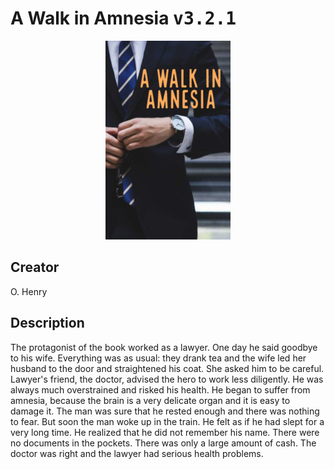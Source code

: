 
# A Walk in Amnesia <kbd>v3.2.1</kbd>

<center>
  <img src="./cover-1024.jpg"/>
</center>

## Creator
O. Henry

## Description
The protagonist of the book worked as a lawyer. One day he said goodbye to his wife. Everything was as usual: they drank tea and the wife led her husband to the door and straightened his coat. She asked him to be careful. Lawyer's friend, the doctor, advised the hero to work less diligently. He was always much overstrained and risked his health. He began to suffer from amnesia, because the brain is a very delicate organ and it is easy to damage it. The man was sure that he rested enough and there was nothing to fear. But soon the man woke up in the train. He felt as if he had slept for a very long time. He realized that he did not remember his name. There were no documents in the pockets. There was only a large amount of cash. The doctor was right and the lawyer had serious health problems.
